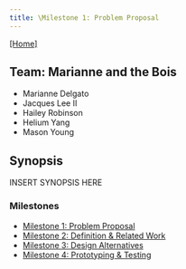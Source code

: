 ```yaml
---
title: \Milestone 1: Problem Proposal
---
```

[[Home]](/index.md)
## Team: Marianne and the Bois

- Marianne Delgato
- Jacques Lee II
- Hailey Robinson
- Helium Yang
- Mason Young

## Synopsis

INSERT SYNOPSIS HERE

### Milestones

- [Milestone 1: Problem Proposal](/milestone1.md)
- [Milestone 2: Definition & Related Work](/milestone2.md)
- [Milestone 3: Design Alternatives](/milestone3.md)
- [Milestone 4: Prototyping & Testing](/milestone4.md)
